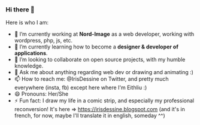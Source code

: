 ### Hi there 👋


Here is who I am:

- 🔭 I’m currently working at **Nord-Image** as a web developer, working with wordpress, php, js, etc.
- 🌱 I’m currently learning how to become a **designer & developer of applications**.
- 👯 I’m looking to collaborate on open source projects, with my humble knowledge.
- 💬 Ask me about anything regarding web dev or drawing and animating :)
- 📫 How to reach me: @IrisDessine on Twitter, and pretty much everywhere (insta, fb) except here where I'm Eithliu :)
- 😄 Pronouns: Her/She
- ⚡ Fun fact: I draw my life in a comic strip, and especially my professional reconversion! It's here => https://irisdessine.blogspot.com (and it's in french, for now, maybe I'll translate it in english, someday ^^)


